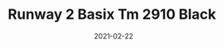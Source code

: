 ---
tags: 
  - "To Market"
  - "Rubber Flooring"
  - "Runway2"
title: "Runway 2 Basix Tm 2910 Black "
designer: "To Market"
image_primary: "img/2910.jpg"
href: "https://www.tomkt.com/runway-2-swatches"
description: "ROLL%20SIZE%3A%204%27%20x%2025%27%A0%20or%204%27%20x%2050%27"
category: "rubber-flooring-runway2"
subtitle: ""
manufacturer: "ToMarket"
slug: "/manufacturers/tomarket/rubber-flooring-runway-2/to-market-runway-2-basix-tm-2910-black"
date: "2021-02-22"
---